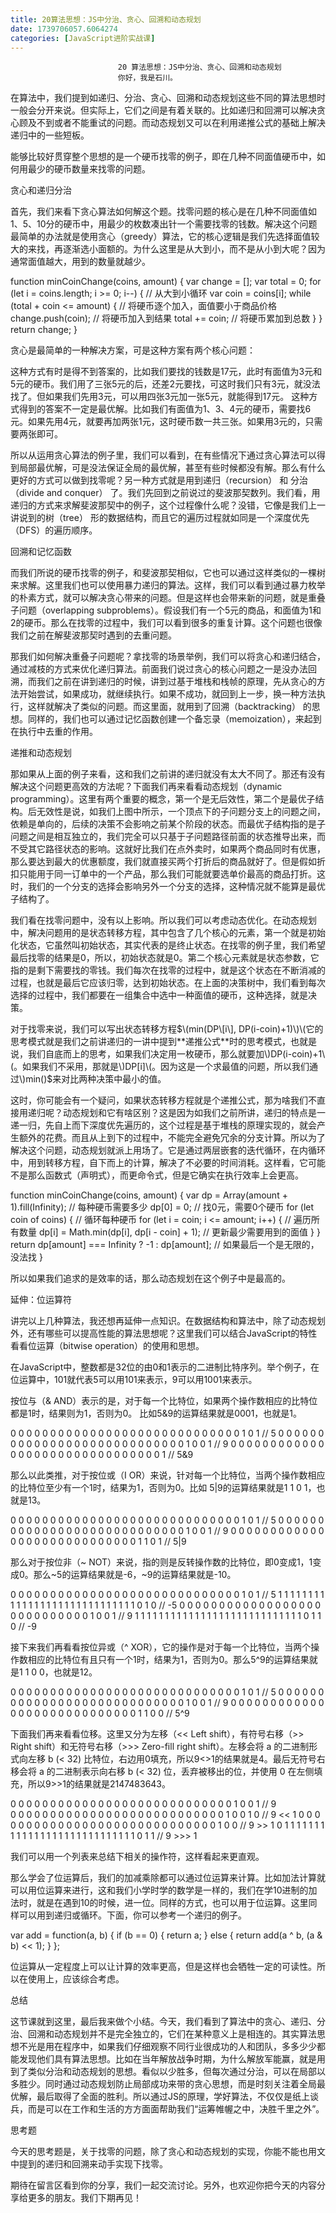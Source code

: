 ```yaml
---
title: 20算法思想：JS中分治、贪心、回溯和动态规划
date: 1739706057.6064274
categories: [JavaScript进阶实战课]
---
```

                            20 算法思想：JS中分治、贪心、回溯和动态规划
                            你好，我是石川。

在算法中，我们提到如递归、分治、贪心、回溯和动态规划这些不同的算法思想时一般会分开来说。但实际上，它们之间是有着关联的。比如递归和回溯可以解决贪心顾及不到或者不能重试的问题。而动态规划又可以在利用递推公式的基础上解决递归中的一些短板。

能够比较好贯穿整个思想的是一个硬币找零的例子，即在几种不同面值硬币中，如何用最少的硬币数量来找零的问题。

贪心和递归分治

首先，我们来看下贪心算法如何解这个题。找零问题的核心是在几种不同面值如1、5、10分的硬币中，用最少的枚数凑出针一个需要找零的钱数。解决这个问题最简单的办法就是使用贪心（greedy）算法，它的核心逻辑是我们先选择面值较大的来找，再逐渐选小面额的。为什么这里是从大到小，而不是从小到大呢？因为通常面值越大，用到的数量就越少。

function minCoinChange(coins, amount) {
  var change = [];
  var total = 0;
  for (let i = coins.length; i >= 0; i--) { // 从大到小循环
    var coin = coins[i];
    while (total + coin <= amount) { // 将硬币逐个加入，面值要小于商品价格
      change.push(coin);  // 将硬币加入到结果
      total += coin; // 将硬币累加到总数
    }
  }
  return change;
}


贪心是最简单的一种解决方案，可是这种方案有两个核心问题：


这种方式有时是得不到答案的，比如我们要找的钱数是17元，此时有面值为3元和5元的硬币。我们用了三张5元的后，还差2元要找，可这时我们只有3元，就没法找了。但如果我们先用3元，可以用四张3元加一张5元，就能得到17元。
这种方式得到的答案不一定是最优解。比如我们有面值为1、3、4元的硬币，需要找6元。如果先用4元，就要再加两张1元，这时硬币数一共三张。如果用3元的，只需要两张即可。


所以从运用贪心算法的例子里，我们可以看到，在有些情况下通过贪心算法可以得到局部最优解，可是没法保证全局的最优解，甚至有些时候都没有解。那么有什么更好的方式可以做到找零呢？另一种方式就是用到递归（recursion） 和 分治（divide and conquer） 了。我们先回到之前说过的斐波那契数列。我们看，用递归的方式来求解斐波那契中的例子，这个过程像什么呢？没错，它像是我们上一讲说到的树（tree） 形的数据结构，而且它的遍历过程就如同是一个深度优先（DFS）的遍历顺序。



回溯和记忆函数

而我们所说的硬币找零的例子，和斐波那契相似，它也可以通过这样类似的一棵树来求解。这里我们也可以使用暴力递归的算法。这样，我们可以看到通过暴力枚举的朴素方式，就可以解决贪心带来的问题。但是这样也会带来新的问题，就是重叠子问题（overlapping subproblems）。假设我们有一个5元的商品，和面值为1和2的硬币。那么在找零的过程中，我们可以看到很多的重复计算。这个问题也很像我们之前在解斐波那契时遇到的去重问题。



那我们如何解决重叠子问题呢？拿找零的场景举例，我们可以将贪心和递归结合，通过减枝的方式来优化递归算法。前面我们说过贪心的核心问题之一是没办法回溯，而我们之前在讲到递归的时候，讲到过基于堆栈和栈帧的原理，先从贪心的方法开始尝试，如果成功，就继续执行。如果不成功，就回到上一步，换一种方法执行，这样就解决了类似的问题。而这里面，就用到了回溯（backtracking） 的思想。同样的，我们也可以通过记忆函数创建一个备忘录（memoization），来起到在执行中去重的作用。

递推和动态规划

那如果从上面的例子来看，这和我们之前讲的递归就没有太大不同了。那还有没有解决这个问题更高效的方法呢？下面我们再来看看动态规划（dynamic programming）。这里有两个重要的概念，第一个是无后效性，第二个是最优子结构。后无效性是说，如我们上图中所示，一个顶点下的子问题分支上的问题之间，依赖是单向的，后续的决策不会影响之前某个阶段的状态。而最优子结构指的是子问题之间是相互独立的，我们完全可以只基于子问题路径前面的状态推导出来，而不受其它路径状态的影响。这就好比我们在点外卖时，如果两个商品同时有优惠，那么要达到最大的优惠额度，我们就直接买两个打折后的商品就好了。但是假如折扣只能用于同一订单中的一个产品，那么我们可能就要选单价最高的商品打折。这时，我们的一个分支的选择会影响另外一个分支的选择，这种情况就不能算是最优子结构了。

我们看在找零问题中，没有以上影响。所以我们可以考虑动态优化。在动态规划中，解决问题用的是状态转移方程，其中包含了几个核心的元素，第一个就是初始化状态，它虽然叫初始状态，其实代表的是终止状态。在找零的例子里，我们希望最后找零的结果是0，所以，初始状态就是0。第二个核心元素就是状态参数，它指的是剩下需要找的零钱。我们每次在找零的过程中，就是这个状态在不断消减的过程，也就是最后它应该归零，达到初始状态。在上面的决策树中，我们看到每次选择的过程中，我们都要在一组集合中选中一种面值的硬币，这种选择，就是决策。

对于找零来说，我们可以写出状态转移方程$\(min(DP\[i\], DP(i-coin)+1)\)\(它的思考模式就是我们之前讲递归的一讲中提到**递推公式**时的思考模式，也就是说，我们自底而上的思考，如果我们决定用一枚硬币，那么就要加\)DP(i-coin)+1\(。如果我们不采用，那就是\)DP[i]\(。因为这是一个求最值的问题，所以我们通过\)min()$来对比两种决策中最小的值。

这时，你可能会有一个疑问，如果状态转移方程就是个递推公式，那为啥我们不直接用递归呢？动态规划和它有啥区别？这是因为如我们之前所讲，递归的特点是一递一归，先自上而下深度优先遍历的，这个过程是基于堆栈的原理实现的，就会产生额外的花费。而且从上到下的过程中，不能完全避免冗余的分支计算。所以为了解决这个问题，动态规划就派上用场了。它是通过两层嵌套的迭代循环，在内循环中，用到转移方程，自下而上的计算，解决了不必要的时间消耗。这样看，它可能不是那么函数式（声明式），而更命令式，但是它确实在执行效率上会更高。

function minCoinChange(coins, amount) {
  var dp = Array(amount + 1).fill(Infinity);  // 每种硬币需要多少 
  dp[0] = 0; // 找0元，需要0个硬币
  for (let coin of coins) { // 循环每种硬币
    for (let i = coin; i <= amount; i++) {  // 遍历所有数量
      dp[i] = Math.min(dp[i], dp[i - coin] + 1);  // 更新最少需要用到的面值
    }
  }
  return dp[amount] === Infinity ? -1 : dp[amount];  // 如果最后一个是无限的，没法找 
}


所以如果我们追求的是效率的话，那么动态规划在这个例子中是最高的。

延伸：位运算符

讲完以上几种算法，我还想再延伸一点知识。在数据结构和算法中，除了动态规划外，还有哪些可以提高性能的算法思想呢？这里我们可以结合JavaScript的特性看看位运算（bitwise operation）的使用和思想。

在JavaScript中，整数都是32位的由0和1表示的二进制比特序列。举个例子，在位运算中，101就代表5可以用101来表示，9可以用1001来表示。

按位与（& AND）表示的是，对于每一个比特位，如果两个操作数相应的比特位都是1时，结果则为1，否则为0。 比如5&9的运算结果就是0001，也就是1。

0 0 0 0 0 0 0 0 0 0 0 0 0 0 0 0 0 0 0 0 0 0 0 0 0 0 0 0 0 1 0 1 // 5
0 0 0 0 0 0 0 0 0 0 0 0 0 0 0 0 0 0 0 0 0 0 0 0 0 0 0 0 1 0 0 1 // 9
0 0 0 0 0 0 0 0 0 0 0 0 0 0 0 0 0 0 0 0 0 0 0 0 0 0 0 0 0 0 0 1 // 5&9


那么以此类推，对于按位或（I OR）来说，针对每一个比特位，当两个操作数相应的比特位至少有一个1时，结果为1，否则为0。比如 5|9的运算结果就是1 1 0 1，也就是13。

0 0 0 0 0 0 0 0 0 0 0 0 0 0 0 0 0 0 0 0 0 0 0 0 0 0 0 0 0 1 0 1 // 5
0 0 0 0 0 0 0 0 0 0 0 0 0 0 0 0 0 0 0 0 0 0 0 0 0 0 0 0 1 0 0 1 // 9
0 0 0 0 0 0 0 0 0 0 0 0 0 0 0 0 0 0 0 0 0 0 0 0 0 0 0 0 1 1 0 1 // 5|9


那么对于按位非（~ NOT）来说，指的则是反转操作数的比特位，即0变成1，1变成0。那么~5的运算结果就是-6，~9的运算结果就是-10。

0 0 0 0 0 0 0 0 0 0 0 0 0 0 0 0 0 0 0 0 0 0 0 0 0 0 0 0 0 1 0 1 // 5
1 1 1 1 1 1 1 1 1 1 1 1 1 1 1 1 1 1 1 1 1 1 1 1 1 1 1 1 1 0 1 0 // -5
0 0 0 0 0 0 0 0 0 0 0 0 0 0 0 0 0 0 0 0 0 0 0 0 0 0 0 0 1 0 0 1 // 9
1 1 1 1 1 1 1 1 1 1 1 1 1 1 1 1 1 1 1 1 1 1 1 1 1 1 1 1 0 1 1 0 // -9


接下来我们再看看按位异或（^ XOR），它的操作是对于每一个比特位，当两个操作数相应的比特位有且只有一个1时，结果为1，否则为0。那么5^9的运算结果就是1 1 0 0，也就是12。

0 0 0 0 0 0 0 0 0 0 0 0 0 0 0 0 0 0 0 0 0 0 0 0 0 0 0 0 0 1 0 1 // 5
0 0 0 0 0 0 0 0 0 0 0 0 0 0 0 0 0 0 0 0 0 0 0 0 0 0 0 0 1 0 0 1 // 9
0 0 0 0 0 0 0 0 0 0 0 0 0 0 0 0 0 0 0 0 0 0 0 0 0 0 0 0 1 1 0 0 // 5^9


下面我们再来看看位移。这里又分为左移（<< Left shift），有符号右移（>> Right shift）和无符号右移（>>> Zero-fill right shift）。左移会将 a 的二进制形式向左移 b (< 32) 比特位，右边用0填充，所以9<>1的结果就是4。最后无符号右移会将 a 的二进制表示向右移 b (< 32) 位，丢弃被移出的位，并使用 0 在左侧填充，所以9>>1的结果就是2147483643。

0 0 0 0 0 0 0 0 0 0 0 0 0 0 0 0 0 0 0 0 0 0 0 0 0 0 0 0 1 0 0 1 // 9      
0 0 0 0 0 0 0 0 0 0 0 0 0 0 0 0 0 0 0 0 0 0 0 0 0 0 0 1 0 0 1 0 // 9 << 1
0 0 0 0 0 0 0 0 0 0 0 0 0 0 0 0 0 0 0 0 0 0 0 0 0 0 0 0 0 1 0 0 // 9 >> 1
0 1 1 1 1 1 1 1 1 1 1 1 1 1 1 1 1 1 1 1 1 1 1 1 1 1 1 1 1 0 1 1 // 9 >>> 1


我们可以用一个列表来总结下相关的操作符，这样看起来更直观。



那么学会了位运算后，我们的加减乘除都可以通过位运算来计算。比如加法计算就可以用位运算来进行，这和我们小学时学的数学是一样的，我们在学10进制的加法时，就是在遇到10的时候，进一位。同样的方式，也可以用于位运算。这里同样可以用到递归或循环。下面，你可以参考一个递归的例子。

var add = function(a, b) {
    if (b == 0) {
        return a;
    } else {
        return add(a ^ b, (a & b) << 1);
    }
};


位运算从一定程度上可以让计算的效率更高，但是这样也会牺牲一定的可读性。所以在使用上，应该综合考虑。

总结

这节课就到这里，最后我来做个小结。今天，我们看到了算法中的贪心、递归、分治、回溯和动态规划并不是完全独立的，它们在某种意义上是相连的。其实算法思想不光是用在程序中，如果我们仔细观察不同行业很成功的人和团队，多多少少都能发现他们具有算法思想。比如在当年解放战争时期，为什么解放军能赢，就是用到了类似分治和动态规划的思想。看似以少胜多，但每次通过分治，可以在局部以多胜少。同时通过动态规划防止局部成功来带的贪心思想，而是时刻关注着全局最优解，最后取得了全面的胜利。所以通过JS的原理，学好算法，不仅仅是纸上谈兵，而是可以在工作和生活的方方面面帮助我们“运筹帷幄之中，决胜千里之外”。

思考题

今天的思考题是，关于找零的问题，除了贪心和动态规划的实现，你能不能也用文中提到的递归和回溯来动手实现下找零。

期待在留言区看到你的分享，我们一起交流讨论。另外，也欢迎你把今天的内容分享给更多的朋友。我们下期再见！

                        
                        
                            